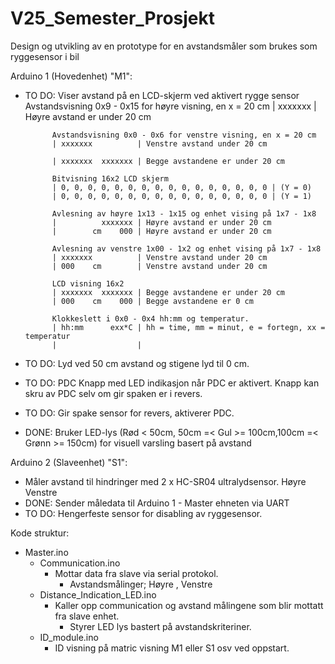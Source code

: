 # V25_Semester_Prosjekt
Design og utvikling av en prototype for en avstandsmåler som brukes som ryggesensor i bil

Arduino 1 (Hovedenhet) "M1":
- TO DO: Viser avstand på en LCD-skjerm ved aktivert rygge sensor
            Avstandsvisning 0x9 - 0x15 for høyre visning, en x = 20 cm
            |          xxxxxxx | Høyre avstand er under 20 cm

            Avstandsvisning 0x0 - 0x6 for venstre visning, en x = 20 cm
            | xxxxxxx          | Venstre avstand under 20 cm

            | xxxxxxx  xxxxxxx | Begge avstandene er under 20 cm

            Bitvisning 16x2 LCD skjerm
            | 0, 0, 0, 0, 0, 0, 0, 0, 0, 0, 0, 0, 0, 0, 0, 0 | (Y = 0)
            | 0, 0, 0, 0, 0, 0, 0, 0, 0, 0, 0, 0, 0, 0, 0, 0 | (Y = 1)

            Avlesning av høyre 1x13 - 1x15 og enhet vising på 1x7 - 1x8
            |          xxxxxxx | Høyre avstand er under 20 cm
            |        cm    000 | Høyre avstand er under 20 cm
            
            Avlesning av venstre 1x00 - 1x2 og enhet vising på 1x7 - 1x8
            | xxxxxxx          | Venstre avstand under 20 cm
            | 000    cm        | Venstre avstand under 20 cm

            LCD visning 16x2         
            | xxxxxxx  xxxxxxx | Begge avstandene er under 20 cm
            | 000    cm    000 | Begge avstandene er 0 cm

            Klokkeslett i 0x0 - 0x4 hh:mm og temperatur.
            | hh:mm      exx*C | hh = time, mm = minut, e = fortegn, xx = temperatur
            |                  | 
        
- TO DO: Lyd ved 50 cm avstand og stigene lyd til 0 cm.
- TO DO: PDC Knapp med LED indikasjon når PDC er aktivert. Knapp kan skru av PDC selv om gir spaken er i revers.
- TO DO: Gir spake sensor for revers, aktiverer PDC.
- DONE: Bruker LED-lys (Rød < 50cm, 50cm =< Gul >= 100cm,100cm =< Grønn >= 150cm) for visuell varsling basert på avstand

Arduino 2 (Slaveenhet) "S1":
- Måler avstand til hindringer med 2 x HC-SR04 ultralydsensor.
          Høyre 
          Venstre
- DONE: Sender måledata til Arduino 1 - Master ehneten via UART
- TO DO: Hengerfeste sensor for disabling av ryggesensor.
 
Kode struktur:

- Master.ino
    - Communication.ino
        - Mottar data fra slave via serial protokol.
            - Avstandsmålinger; Høyre , Venstre
    - Distance_Indication_LED.ino
        - Kaller opp communication og avstand målingene som blir mottatt fra slave enhet.
            - Styrer LED lys bastert på avstandskriteriner.
    - ID_module.ino
        - ID visning på matric visning M1 eller S1 osv ved oppstart.
